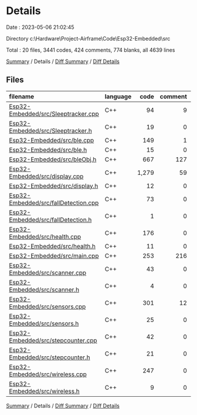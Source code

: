 # Details

Date : 2023-05-06 21:02:45

Directory c:\\Hardware\\Project-Airframe\\Code\\Esp32-Embedded\\src

Total : 20 files,  3441 codes, 424 comments, 774 blanks, all 4639 lines

[Summary](results.md) / Details / [Diff Summary](diff.md) / [Diff Details](diff-details.md)

## Files
| filename | language | code | comment | blank | total |
| :--- | :--- | ---: | ---: | ---: | ---: |
| [Esp32-Embedded/src/Sleeptracker.cpp](/Esp32-Embedded/src/Sleeptracker.cpp) | C++ | 94 | 9 | 30 | 133 |
| [Esp32-Embedded/src/Sleeptracker.h](/Esp32-Embedded/src/Sleeptracker.h) | C++ | 19 | 0 | 7 | 26 |
| [Esp32-Embedded/src/ble.cpp](/Esp32-Embedded/src/ble.cpp) | C++ | 149 | 1 | 38 | 188 |
| [Esp32-Embedded/src/ble.h](/Esp32-Embedded/src/ble.h) | C++ | 15 | 0 | 8 | 23 |
| [Esp32-Embedded/src/bleObj.h](/Esp32-Embedded/src/bleObj.h) | C++ | 667 | 127 | 155 | 949 |
| [Esp32-Embedded/src/display.cpp](/Esp32-Embedded/src/display.cpp) | C++ | 1,279 | 59 | 166 | 1,504 |
| [Esp32-Embedded/src/display.h](/Esp32-Embedded/src/display.h) | C++ | 12 | 0 | 13 | 25 |
| [Esp32-Embedded/src/fallDetection.cpp](/Esp32-Embedded/src/fallDetection.cpp) | C++ | 73 | 0 | 11 | 84 |
| [Esp32-Embedded/src/fallDetection.h](/Esp32-Embedded/src/fallDetection.h) | C++ | 1 | 0 | 0 | 1 |
| [Esp32-Embedded/src/health.cpp](/Esp32-Embedded/src/health.cpp) | C++ | 176 | 0 | 50 | 226 |
| [Esp32-Embedded/src/health.h](/Esp32-Embedded/src/health.h) | C++ | 11 | 0 | 12 | 23 |
| [Esp32-Embedded/src/main.cpp](/Esp32-Embedded/src/main.cpp) | C++ | 253 | 216 | 77 | 546 |
| [Esp32-Embedded/src/scanner.cpp](/Esp32-Embedded/src/scanner.cpp) | C++ | 43 | 0 | 3 | 46 |
| [Esp32-Embedded/src/scanner.h](/Esp32-Embedded/src/scanner.h) | C++ | 4 | 0 | 1 | 5 |
| [Esp32-Embedded/src/sensors.cpp](/Esp32-Embedded/src/sensors.cpp) | C++ | 301 | 12 | 90 | 403 |
| [Esp32-Embedded/src/sensors.h](/Esp32-Embedded/src/sensors.h) | C++ | 25 | 0 | 27 | 52 |
| [Esp32-Embedded/src/stepcounter.cpp](/Esp32-Embedded/src/stepcounter.cpp) | C++ | 42 | 0 | 12 | 54 |
| [Esp32-Embedded/src/stepcounter.h](/Esp32-Embedded/src/stepcounter.h) | C++ | 21 | 0 | 9 | 30 |
| [Esp32-Embedded/src/wireless.cpp](/Esp32-Embedded/src/wireless.cpp) | C++ | 247 | 0 | 57 | 304 |
| [Esp32-Embedded/src/wireless.h](/Esp32-Embedded/src/wireless.h) | C++ | 9 | 0 | 8 | 17 |

[Summary](results.md) / Details / [Diff Summary](diff.md) / [Diff Details](diff-details.md)